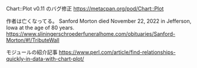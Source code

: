 Chart::Plot v0.11 のバグ修正
https://metacpan.org/pod/Chart::Plot

作者は亡くなってる。
Sanford Morton died November 22, 2022 in Jefferson, Iowa at the age of 80 years.
https://www.sliningerschroederfuneralhome.com/obituaries/Sanford-Morton/#!/TributeWall

モジュールの紹介記事
https://www.perl.com/article/find-relationships-quickly-in-data-with-chart-plot/
